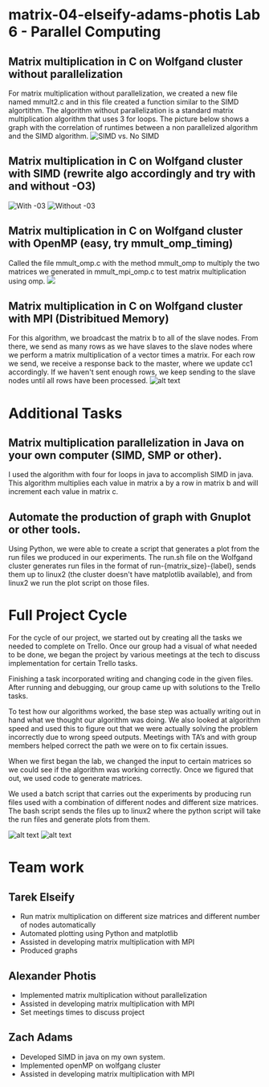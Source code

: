 # matrix-04-elseify-adams-photis Lab 6 - Parallel Computing

## Matrix multiplication in C on Wolfgand cluster without parallelization
   For matrix multiplication without parallelization, we created a new file named mmult2.c and in this file created a function similar to the SIMD algortithm. The algorithm without parallelization is a standard matrix multiplication algorithm that uses 3 for loops. 
   The picture below shows a graph with the correlation of runtimes between a non parallelized algorithm and the SIMD algorithm.
    ![SIMD vs. No SIMD](mmult_simd_vs_nosimd.png)
## Matrix multiplication in C on Wolfgand cluster with  SIMD (rewrite algo accordingly and try with and without -O3)
   ![With -03](mmult_mpi.png)
   ![Without -03](mmult_mpi_non_optimized.png)
## Matrix multiplication in C on Wolfgand cluster with  OpenMP (easy, try mmult_omp_timing)
Called the file mmult_omp.c with the method mmult_omp to multiply the two matrices we generated in mmult_mpi_omp.c to test matrix multiplication using omp.
    ![](mmult_omp_vs_mpi.png)
## Matrix multiplication in C on Wolfgand cluster with MPI (Distribitued Memory)
For this algorithm, we broadcast the matrix b to all of the slave nodes. From there, we send as many rows as we have slaves to the slave nodes where we perform a matrix multiplication of a vector times a matrix. For each row we send, we receive a response back to the master, where we update cc1 accordingly. If we haven't sent enough rows, we keep sending to the slave nodes until all rows have been processed.
   ![alt text](mmult_mpi_vs_nompi.png)
# Additional Tasks
 
  
## Matrix multiplication parallelization in Java on your own computer (SIMD, SMP or other). 
I used the algorithm with four for loops in java to accomplish SIMD in java. This algorithm multiplies each value in matrix a by a row in matrix b and will increment each value in matrix c. 

## Automate the production of graph with  Gnuplot or other tools.
Using Python, we were able to create a script that generates a plot from the run files we produced in our experiments. The run.sh file on the Wolfgand cluster generates run files in the format of run-{matrix_size}-{label}, sends them up to linux2 (the cluster doesn't have matplotlib available), and from linux2 we run the plot script on those files.

# Full Project Cycle
For the cycle of our project, we started out by creating all the tasks we needed to complete on Trello. Once our group had a visual of what needed to be done, we began the project by various meetings at the tech to discuss implementation for certain Trello tasks. 

Finishing a task incorporated writing and changing code in the given files. After running and debugging, our group came up with solutions to the Trello tasks.

To test how our algorithms worked, the base step was actually writing out in hand what we thought our algorithm was doing. We also looked at algorithm speed and used this to figure out that we were actually solving the problem incorrectly due to wrong speed outputs. Meetings with TA’s and with group members helped correct the path we were on to fix certain issues.

When we first began the lab, we changed the input to certain matrices so we could see if the algorithm was working correctly. Once we figured that out, we used code to generate matrices.

We used a batch script that carries out the experiments by producing run files used with a combination of different nodes and different size matrices. The bash script sends the files up to linux2 where the python script will take the run files and generate plots from them.

  ![alt text](mmult_all_beginning.png)
  ![alt text](mmult_all.png)
  
# Team work

## Tarek Elseify
- Run matrix multiplication on different size matrices and different number of nodes automatically
- Automated plotting using Python and matplotlib
- Assisted in developing matrix multiplication with MPI
- Produced graphs

## Alexander Photis
- Implemented matrix multiplication without parallelization
- Assisted in developing matrix multiplication with MPI
- Set meetings times to discuss project

## Zach Adams
- Developed SIMD in java on my own system.
- Implemented openMP on wolfgang cluster
- Assisted in developing matrix multiplication with MPI
